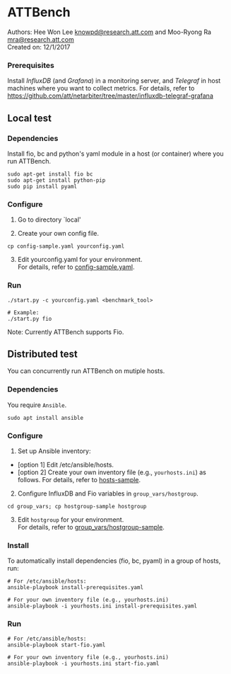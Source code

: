 # ATTBench 
Authors: Hee Won Lee <knowpd@research.att.com> and Moo-Ryong Ra <mra@research.att.com>   
Created on: 12/1/2017   

### Prerequisites
Install *InfluxDB* (and *Grafana*) in a monitoring server, and *Telegraf* in host machines where you want to collect metrics. For details, refer to <https://github.com/att/netarbiter/tree/master/influxdb-telegraf-grafana>

## Local test

### Dependencies
Install fio, bc and python's yaml module in a host (or container) where you run ATTBench.
```
sudo apt-get install fio bc
sudo apt-get install python-pip
sudo pip install pyaml
```

### Configure
1. Go to directory `local'

2. Create your own config file. 
```
cp config-sample.yaml yourconfig.yaml
```  

3. Edit yourconfig.yaml for your environment.  
For details, refer to [config-sample.yaml](local/config-sample.yaml).

### Run
```
./start.py -c yourconfig.yaml <benchmark_tool>

# Example:
./start.py fio
```
Note: Currently ATTBench supports Fio.


## Distributed test
You can concurrently run ATTBench on mutiple hosts.

### Dependencies
You require `Ansible`.
```
sudo apt install ansible
```

### Configure
1. Set up Ansible inventory:
  - [option 1] Edit /etc/ansible/hosts.
  - [option 2] Create your own inventory file (e.g., `yourhosts.ini`) as follows. For details, refer to [hosts-sample](hosts-sample).

2. Configure InfluxDB and Fio variables in `group_vars/hostgroup`.
```
cd group_vars; cp hostgroup-sample hostgroup
```

3. Edit `hostgroup` for your environment.  
For details, refer to [group_vars/hostgroup-sample](group_vars/hostgroup-sample).
   
### Install
To automatically install dependencies (fio, bc, pyaml) in a group of hosts, run:
```
# For /etc/ansible/hosts:
ansible-playbook install-prerequisites.yaml

# For your own inventory file (e.g., yourhosts.ini)
ansible-playbook -i yourhosts.ini install-prerequisites.yaml
```

### Run
```
# For /etc/ansible/hosts:
ansible-playbook start-fio.yaml

# For your own inventory file (e.g., yourhosts.ini)
ansible-playbook -i yourhosts.ini start-fio.yaml
```

